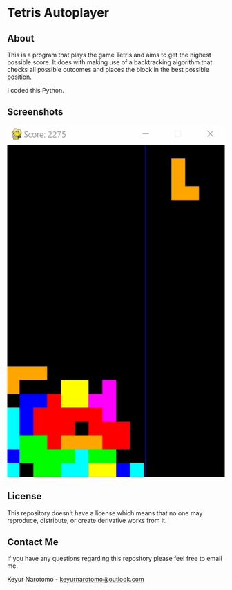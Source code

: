 # Tetris Autoplayer

## About

This is a program that plays the game Tetris and aims to get the highest possible score. It does with making use of a backtracking algorithm that checks all possible outcomes and places the block in the best possible position.

I coded this Python.

## Screenshots

![Screenshot](/screenshots/Screenshot.gif?raw=true)

## License

This repository doesn't have a license which means that no one may reproduce, distribute, or create derivative works from it.

## Contact Me

If you have any questions regarding this repository please feel free to email me.

Keyur Narotomo - keyurnarotomo@outlook.com

